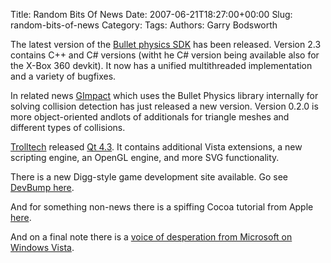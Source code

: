 Title: Random Bits Of News
Date: 2007-06-21T18:27:00+00:00
Slug: random-bits-of-news
Category: 
Tags: 
Authors: Garry Bodsworth

The latest version of the <a href="http://www.continuousphysics.com/Bullet/">Bullet physics SDK</a> has been released.  Version 2.3 contains C++ and C# versions (witht he C# version being available also for the X-Box 360 devkit).  It now has a unified multithreaded implementation and a variety of bugfixes.

In related news <a href="http://gimpact.sourceforge.net/">GImpact</a> which uses the Bullet Physics library internally for solving collision detection has just released a new version.  Version 0.2.0 is more object-oriented andlots of additionals for triangle meshes and different types of collisions.

<a href="http://trolltech.com/">Trolltech</a> released <a href="http://trolltech.com/products/qt">Qt 4.3</a>.  It contains additional Vista extensions, a new scripting engine, an OpenGL engine, and more SVG functionality.

There is a new Digg-style game development site available.  Go see <a href="http://www.devbump.com/">DevBump here</a>.

And for something non-news there is a spiffing Cocoa tutorial from Apple <a href="http://developer.apple.com/documentation/Cocoa/Conceptual/ObjCTutorial/chapter01/chapter_1_section_1.html">here</a>.

And on a final note there is a <a href="http://apcmag.com/6458/dont_wait_for_vista_sp1_pleads_microsoft">voice of desperation from Microsoft on Windows Vista</a>.
